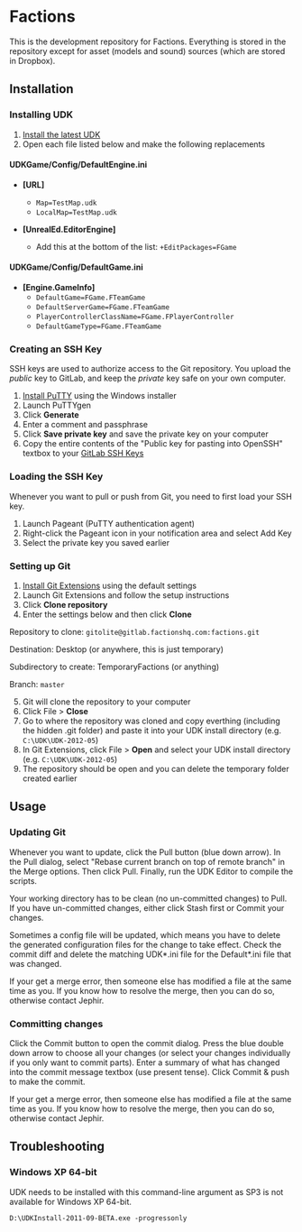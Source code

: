 # Factions

This is the development repository for Factions. Everything is stored in the repository except for asset (models and sound) sources (which are stored in Dropbox).

## Installation

### Installing UDK

1. [Install the latest UDK](http://udk.com/download)
2. Open each file listed below and make the following replacements

#### UDKGame/Config/DefaultEngine.ini

* __[URL]__
  * `Map=TestMap.udk`
  * `LocalMap=TestMap.udk`

* __[UnrealEd.EditorEngine]__
  * Add this at the bottom of the list: `+EditPackages=FGame`

#### UDKGame/Config/DefaultGame.ini

* __[Engine.GameInfo]__
  * `DefaultGame=FGame.FTeamGame`
  * `DefaultServerGame=FGame.FTeamGame`
  * `PlayerControllerClassName=FGame.FPlayerController`
  * `DefaultGameType=FGame.FTeamGame`
  
### Creating an SSH Key

SSH keys are used to authorize access to the Git repository. You upload the *public* key to GitLab, and keep the *private* key safe on your own computer.

1. [Install PuTTY](http://www.chiark.greenend.org.uk/~sgtatham/putty/download.html) using the Windows installer
2. Launch PuTTYgen
3. Click **Generate**
4. Enter a comment and passphrase
5. Click **Save private key** and save the private key on your computer
6. Copy the entire contents of the "Public key for pasting into OpenSSH" textbox to your [GitLab SSH Keys](https://gitlab.factionshq.com/keys/new)

### Loading the SSH Key

Whenever you want to pull or push from Git, you need to first load your SSH key.

1. Launch Pageant (PuTTY authentication agent)
2. Right-click the Pageant icon in your notification area and select Add Key
3. Select the private key you saved earlier

### Setting up Git

1. [Install Git Extensions](http://code.google.com/p/gitextensions/) using the default settings
2. Launch Git Extensions and follow the setup instructions
3. Click **Clone repository**
4. Enter the settings below and then click **Clone**

Repository to clone: `gitolite@gitlab.factionshq.com:factions.git`

Destination: Desktop (or anywhere, this is just temporary)

Subdirectory to create: TemporaryFactions (or anything)

Branch: `master`

5. Git will clone the repository to your computer
6. Click File > **Close**
7. Go to where the repository was cloned and copy everthing (including the hidden .git folder) and paste it into your UDK install directory (e.g. `C:\UDK\UDK-2012-05`)
8. In Git Extensions, click File > **Open** and select your UDK install directory (e.g. `C:\UDK\UDK-2012-05`)
9. The repository should be open and you can delete the temporary folder created earlier

## Usage

### Updating Git

Whenever you want to update, click the Pull button (blue down arrow). In the Pull dialog, select "Rebase current branch on top of remote branch" in the Merge options. Then click Pull. Finally, run the UDK Editor to compile the scripts.

Your working directory has to be clean (no un-committed changes) to Pull. If you have un-committed changes, either click Stash first or Commit your changes.

Sometimes a config file will be updated, which means you have to delete the generated configuration files for the change to take effect. Check the commit diff and delete the matching UDK\*.ini file for the Default\*.ini file that was changed.

If your get a merge error, then someone else has modified a file at the same time as you. If you know how to resolve the merge, then you can do so, otherwise contact Jephir.

### Committing changes

Click the Commit button to open the commit dialog. Press the blue double down arrow to choose all your changes (or select your changes individually if you only want to commit parts). Enter a summary of what has changed into the commit message textbox (use present tense). Click Commit & push to make the commit.

If your get a merge error, then someone else has modified a file at the same time as you. If you know how to resolve the merge, then you can do so, otherwise contact Jephir.

## Troubleshooting

### Windows XP 64-bit

UDK needs to be installed with this command-line argument as SP3 is not available for Windows XP 64-bit.

`D:\UDKInstall-2011-09-BETA.exe -progressonly`
